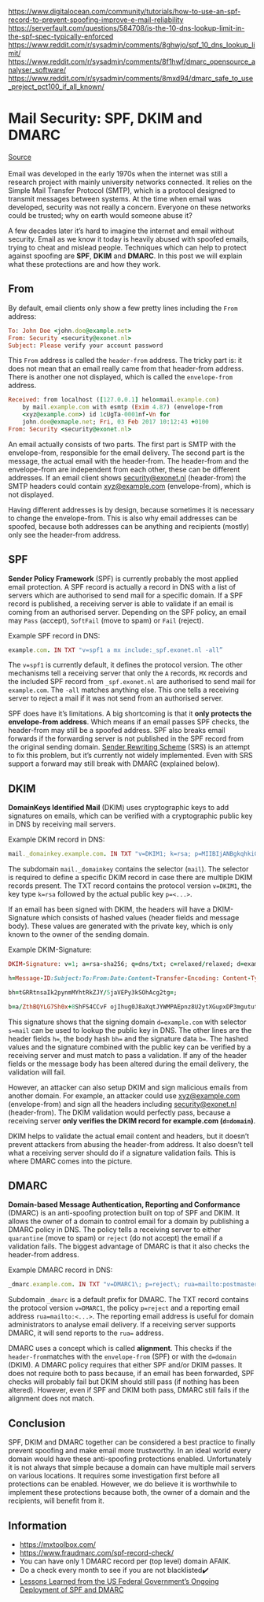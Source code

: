 https://www.digitalocean.com/community/tutorials/how-to-use-an-spf-record-to-prevent-spoofing-improve-e-mail-reliability
https://serverfault.com/questions/584708/is-the-10-dns-lookup-limit-in-the-spf-spec-typically-enforced
https://www.reddit.com/r/sysadmin/comments/8ghwjo/spf_10_dns_lookup_limit/
https://www.reddit.com/r/sysadmin/comments/8f1hwf/dmarc_opensource_analyser_software/
https://www.reddit.com/r/sysadmin/comments/8mxd94/dmarc_safe_to_use_preject_pct100_if_all_known/

# Mail Security: SPF, DKIM and DMARC
[Source](http://techblog.exonet.nl/2017-02-03-spf-dkim-dmarc)
</br>
</br>
Email was developed in the early 1970s when the internet was still a research project with mainly university networks connected. It relies on the Simple Mail Transfer Protocol (SMTP), which is a protocol designed to transmit messages between systems. At the time when email was developed, security was not really a concern. Everyone on these networks could be trusted; why on earth would someone abuse it?

A few decades later it’s hard to imagine the internet and email without security. Email as we know it today is heavily abused with spoofed emails, trying to cheat and mislead people. Techniques which can help to protect against spoofing are  **SPF**,  **DKIM**  and  **DMARC**. In this post we will explain what these protections are and how they work.

## From

By default, email clients only show a few pretty lines including the  `From`  address:

```ruby
To: John Doe <john.doe@example.net>
From: Security <security@exonet.nl>
Subject: Please verify your account password
```

This  `From`  address is called the  `header-from`  address. The tricky part is: it does not mean that an email really came from that header-from address. There is another one not displayed, which is called the  `envelope-from`  address.

```ruby
Received: from localhost ([127.0.0.1] helo=mail.example.com)
    by mail.example.com with esmtp (Exim 4.87) (envelope-from
    <xyz@example.com>) id 1cUgTa-0001nf-Vn for 
    john.doe@exmaple.net; Fri, 03 Feb 2017 10:12:43 +0100
From: Security <security@exonet.nl>
```

An email actually consists of two parts. The first part is SMTP with the envelope-from, responsible for the email delivery. The second part is the message, the actual email with the header-from. The header-from and the envelope-from are independent from each other, these can be different addresses. If an email client shows security@exonet.nl (header-from) the SMTP headers could contain xyz@example.com (envelope-from), which is not displayed.

Having different addresses is by design, because sometimes it is necessary to change the envelope-from. This is also why email addresses can be spoofed, because both addresses can be anything and recipients (mostly) only see the header-from address.

## SPF

**Sender Policy Framework**  (SPF) is currently probably the most applied email protection. A SPF record is actually a record in DNS with a list of servers which are authorised to send mail for a specific domain. If a SPF record is published, a receiving server is able to validate if an email is coming from an authorised server. Depending on the SPF policy, an email may  `Pass`  (accept),  `SoftFail`  (move to spam) or  `Fail`  (reject).

Example SPF record in DNS:

```ruby
example.com. IN TXT "v=spf1 a mx include:_spf.exonet.nl -all”
```

The  `v=spf1`  is currently default, it defines the protocol version. The other mechanisms tell a receiving server that only the  `A`  records,  `MX`  records and the included SPF record from  `_spf.exonet.nl`  are authorised to send mail for  `example.com`. The  `-all`  matches anything else. This one tells a receiving server to reject a mail if it was not send from an authorised server.

SPF does have it’s limitations. A big shortcoming is that it  **only protects the envelope-from address**. Which means if an email passes SPF checks, the header-from may still be a spoofed address. SPF also breaks email forwards if the forwarding server is not published in the SPF record from the original sending domain.  [Sender Rewriting Scheme](https://en.wikipedia.org/wiki/Sender_Rewriting_Scheme)  (SRS) is an attempt to fix this problem, but it’s currently not widely implemented. Even with SRS support a forward may still break with DMARC (explained below).

## DKIM

**DomainKeys Identified Mail**  (DKIM) uses cryptographic keys to add signatures on emails, which can be verified with a cryptographic public key in DNS by receiving mail servers.

Example DKIM record in DNS:

```ruby
mail._domainkey.example.com. IN TXT "v=DKIM1; k=rsa; p=MIIBIjANBgkqhkiG9wQBAQEFAAOCAQ8AMIIBCgKCAQEA1S59rofl+T1eUQ0OGnhCJMG15iyqxN9VITKOXQ5jYg5olV+dXYCCB43Ub1DFbOpvCNPsdTt2gH1JZW8FNMhIrE4fMvWbS54wpa9QhzfBNV7knDq4U3s84kcRlsOuHaA1o7DgZ7u9iHFuMdw4K7goRZdmfW/L7utC108Gmrq4oFxnsJSrEMALsu3gyIGOK0L2STYWkKAlmYNmv8QauOa2m6mIyBl0mRtH8Qdm8A5dY0xa1KKC41RG+FyMcecPfu+FznFDhqTA+wlZkIyl2eG/HLuRExIe5R9uoVirkO3wj3M2jR5S8K4HcWINF6DiAozQGRK/CIScFGSy9DH4wfuS0QIDAQAB";
```

The subdomain  `mail._domainkey`  contains the selector (`mail`). The selector is required to define a specific DKIM record in case there are multiple DKIM records present. The TXT record contains the protocol version  `v=DKIM1`, the key type  `k=rsa`  followed by the actual public key  `p=<...>`.

If an email has been signed with DKIM, the headers will have a DKIM-Signature which consists of hashed values (header fields and message body). These values are generated with the private key, which is only known to the owner of the sending domain.

Example DKIM-Signature:

```ruby
DKIM-Signature: v=1; a=rsa-sha256; q=dns/txt; c=relaxed/relaxed; d=example.com ; s=mail; 

h=Message-ID:Subject:To:From:Date:Content-Transfer-Encoding: Content-Type:MIME-Version:Sender:Reply-To:Cc:Content-ID:Content-Description: Resent-Date:Resent-From:Resent-Sender:Resent-To:Resent-Cc:Resent-Message-ID: In-Reply-To:References:List-Id:List-Help:List-Unsubscribe:List-Subscribe: List-Post:List-Owner:List-Archive;

bh=tGRRtnsaIk2pynmMYhtRkZJY/5jaVEPy3kSOhAcg2tg=;

b=a/ZthBQYLG7Sh0x+8ShFS4CCvF ojIhug0J8aXqtJYWMPAEpnz8U2ytXGupxDP3mgututZ4MFsDPGvH+vgyXg778Djzj5939CnYoIl6W 4KPSQ7NKQy0dFoRCXs6KE0ejE8GhuPFGAJL+RhUBRDyyXl68NugXf/NLK210XziY05pXXbg9h3H0P GE0KHz3iy+j8AEgjr5X+Dwj71iagpzRCzPFRGp5HsorsGIKli0yEHVWZBbK6+XcJ90MuePpC2yYSN GJ20nhYrE+glijopMJ8LeIC7oJuzgPaOa4x5ugElTOpdLYLAMV+nZEu50uqVEr2REh7KbJ1KkqEw/ fkNxnKvA==;
```

This signature shows that the signing domain  `d=example.com`  with selector  `s=mail`  can be used to lookup the public key in DNS. The other lines are the header fields  `h=`, the body hash  `bh=`  and the signature data  `b=`. The hashed values and the signature combined with the public key can be verified by a receiving server and must match to pass a validation. If any of the header fields or the message body has been altered during the email delivery, the validation will fail.

However, an attacker can also setup DKIM and sign malicious emails from another domain. For example, an attacker could use xyz@example.com (envelope-from) and sign all the headers including security@exonet.nl (header-from). The DKIM validation would perfectly pass, because a receiving server  **only verifies the DKIM record for example.com (`d=domain`)**.

DKIM helps to validate the actual email content and headers, but it doesn’t prevent attackers from abusing the header-from address. It also doesn’t tell what a receiving server should do if a signature validation fails. This is where DMARC comes into the picture.

## DMARC

**Domain-based Message Authentication, Reporting and Conformance**  (DMARC) is an anti-spoofing protection built on top of SPF and DKIM. It allows the owner of a domain to control email for a domain by publishing a DMARC policy in DNS. The policy tells a receiving server to either  `quarantine`  (move to spam) or  `reject`  (do not accept) the email if a validation fails. The biggest advantage of DMARC is that it also checks the header-from address.

Example DMARC record in DNS:

```ruby
_dmarc.example.com. IN TXT "v=DMARC1\; p=reject\; rua=mailto:postmaster@example.com"
```

Subdomain  `_dmarc`  is a default prefix for DMARC. The TXT record contains the protocol version  `v=DMARC1`, the policy  `p=reject`  and a reporting email address  `rua=mailto:<...>`. The reporting email address is useful for domain administrators to analyse email delivery. If a receiving server supports DMARC, it will send reports to the  `rua=`  address.

DMARC uses a concept which is called  **alignment**. This checks if the  `header-from`matches with the  `envelope-from`  (SPF) or with the  `d=domain`  (DKIM). A DMARC policy requires that either SPF and/or DKIM passes. It does not require both to pass because, if an email has been forwarded, SPF checks will probably fail but DKIM should still pass (if nothing has been altered). However, even if SPF and DKIM both pass, DMARC still fails if the alignment does not match.

## Conclusion

SPF, DKIM and DMARC together can be considered a best practice to finally prevent spoofing and make email more trustworthy. In an ideal world every domain would have these anti-spoofing protections enabled. Unfortunately it is not always that simple because a domain can have multiple mail servers on various locations. It requires some investigation first before all protections can be enabled. However, we do believe it is worthwhile to implement these protections because both, the owner of a domain and the recipients, will benefit from it.

## Information
* https://mxtoolbox.com/ 
* https://www.fraudmarc.com/spf-record-check/
* You can have only 1 DMARC record per (top level) domain AFAIK.
* Do a check every month to see if you are not blacklisted:heavy_check_mark:
* [Lessons Learned from the US Federal Government’s Ongoing Deployment of SPF and DMARC](https://seanthegeek.net/310/spf-dmarc-federal-government-checkdmarc/)
